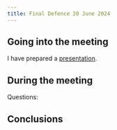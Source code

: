 ```yaml
---
title: Final Defence 20 June 2024
---
```


## Going into the meeting
I have prepared a [presentation](/presentation/final-presentation.html).

## During the meeting
Questions:


## Conclusions

